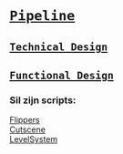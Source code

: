 # [`Pipeline`](https://github.com/Masenkyo/Examen/wiki/Pipeline "Pipeline")

## [`Technical Design`](https://github.com/Masenkyo/Examen/wiki/Technical-design "Technical Design")
## [`Functional Design`](https://github.com/Masenkyo/Examen/wiki/Functional-Design "Functional Design")
  
### Sil zijn scripts:  
  
[Flippers](https://github.com/Masenkyo/Examen/blob/develop/Assets/Scripts/Flippers/Flipper.cs "Flippers")  
[Cutscene](https://github.com/Masenkyo/Examen/blob/develop/Assets/Scripts/Camera/Cutscene.cs"Cutscene")  
[LevelSystem](https://github.com/Masenkyo/Examen/blob/develop/Assets/Scripts/Level%20Systeem/LevelSysteem.cs "LevelSystem")  
